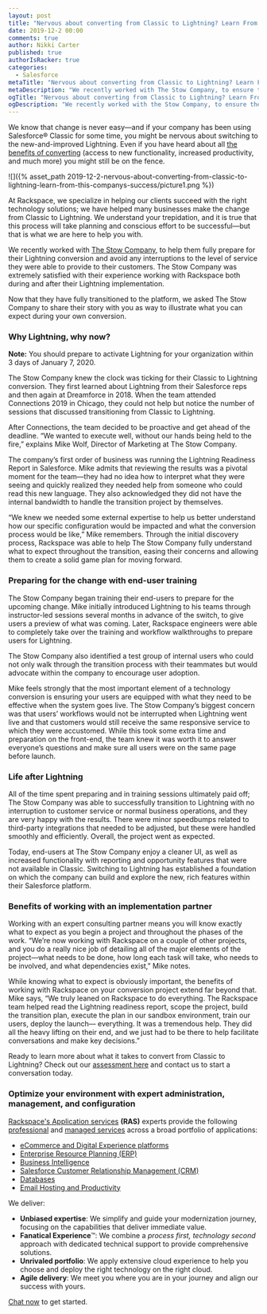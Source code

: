 ```yaml
---
layout: post
title: "Nervous about converting from Classic to Lightning? Learn From this company’s success"
date: 2019-12-2 00:00
comments: true
author: Nikki Carter
published: true
authorIsRacker: true
categories:
  - Salesforce
metaTitle: "Nervous about converting from Classic to Lightning? Learn From this company’s success"
metaDescription: "We recently worked with The Stow Company, to ensure they were fully prepared for their Lightning conversion and that there were no interruptions to the level of customer service they were able to provide. "
ogTitle: "Nervous about converting from Classic to Lightning? Learn From this company’s success"
ogDescription: "We recently worked with the Stow Company, to ensure they were fully prepared for their Lightning conversion and that there were no interruptions to the level of customer service they were able to provide. "
---
```


We know that change is never easy&mdash;and if your company has been using Salesforce&reg; Classic for some time, you might be nervous about switching to the new-and-improved Lightning. Even if you have heard about all [the benefits of converting](https://developer.rackspace.com/blog/five-benefits-of-moving-to-salesforce-lightning/) (access to new functionality, increased productivity, and much more) you might still be on the fence. 

<!-- more -->

![]({% asset_path 2019-12-2-nervous-about-converting-from-classic-to-lightning-learn-from-this-companys-success/picture1.png %})

At Rackspace, we specialize in helping our clients succeed with the right technology solutions; we have helped many businesses make the change from Classic to Lightning. We understand your trepidation, and it is true that this process will take planning and conscious effort to be successful&mdash;but that is what we are here to help you with. 

We recently worked with [The Stow Company](http://www.thestowcompany.com), to help them fully prepare for their Lightning conversion and avoid any interruptions to the level of service they were able to provide to their customers. The Stow Company was extremely satisfied with their experience working with Rackspace both during and after their Lightning implementation. 

Now that they have fully transitioned to the platform, we asked The Stow Company to share their story with you as way to illustrate what you can expect during your own conversion.

### Why Lightning, why now?

**Note:** You should prepare to activate Lightning for your organization within 3 days of January 7, 2020.

The Stow Company knew the clock was ticking for their Classic to Lightning conversion. They first learned about Lightning from their Salesforce reps and then again at Dreamforce in 2018. When the team attended Connections 2019 in Chicago, they could not help but notice the number of sessions that discussed transitioning from Classic to Lightning.

After Connections, the team decided to be proactive and get ahead of the deadline. “We wanted to execute well, without our hands being held to the fire,” explains Mike Wolf, Director of Marketing at The Stow Company. 

The company’s first order of business was running the Lightning Readiness Report in Salesforce. Mike admits that reviewing the results was a pivotal moment for the team&mdash;they had no idea how to interpret what they were seeing and quickly realized they needed help from someone who could read this new language. They also acknowledged they did not have the internal bandwidth to handle the transition project by themselves.

“We knew we needed some external expertise to help us better understand how our specific configuration would be impacted and what the conversion process would be like,” Mike remembers. Through the initial discovery process, Rackspace was able to help The Stow Company fully understand what to expect throughout the transition, easing their concerns and allowing them to create a solid game plan for moving forward.

### Preparing for the change with end-user training

The Stow Company began training their end-users to prepare for the upcoming change. Mike initially introduced Lightning to his teams through instructor-led sessions several months in advance of the switch, to give users a preview of what was coming. Later, Rackspace engineers were able to completely take over the training and workflow walkthroughs to prepare users for Lightning. 

The Stow Company also identified a test group of internal users who could not only walk through the transition process with their teammates but would advocate within the company to encourage user adoption. 

Mike feels strongly that the most important element of a technology conversion is ensuring your users are equipped with what they need to be effective when the system goes live. The Stow Company’s biggest concern was that users’ workflows would not be interrupted when Lightning went live and that customers would still receive the same responsive service to which they were accustomed. While this took some extra time and preparation on the front-end, the team knew it was worth it to answer everyone’s questions and make sure all users were on the same page before launch.

### Life after Lightning

All of the time spent preparing and in training sessions ultimately paid off; The Stow Company was able to successfully transition to Lightning with no interruption to customer service or normal business operations, and they are very happy with the results. There were minor speedbumps related to third-party integrations that needed to be adjusted, but these were handled smoothly and efficiently. Overall, the project went as expected. 

Today, end-users at The Stow Company enjoy a cleaner UI, as well as increased functionality with reporting and opportunity features that were not available in Classic. Switching to Lightning has established a foundation on which the company can build and explore the new, rich features within their Salesforce platform. 

### Benefits of working with an implementation partner

Working with an expert consulting partner means you will know exactly what to expect as you begin a project and throughout the phases of the work. “We’re now working with Rackspace on a couple of other projects, and you do a really nice job of detailing all of the major elements of the project&mdash;what needs to be done, how long each task will take, who needs to be involved, and what dependencies exist,” Mike notes.

While knowing what to expect is obviously important, the benefits of working with Rackspace on your conversion project extend far beyond that. Mike says, “We truly leaned on Rackspace to do everything. The Rackspace team helped read the Lightning readiness report, scope the project, build the transition plan, execute the plan in our sandbox environment, train our users, deploy the launch&mdash; everything. It was a tremendous help. They did all the heavy lifting on their end, and we just had to be there to help facilitate conversations and make key decisions.” 

Ready to learn more about what it takes to convert from Classic to Lightning? Check out our [assessment here](https://www.rackspace.com/resources/salesforce-lightning-conversion-assessment) and contact us to start a conversation today. 


### Optimize your environment with expert administration, management, and configuration

[Rackspace's Application services](https://www.rackspace.com/application-management/managed-services)
**(RAS)** experts provide the following [professional](https://www.rackspace.com/application-management/professional-services)
and
[managed services](https://www.rackspace.com/application-management/managed-services) across
a broad portfolio of applications:

- [eCommerce and Digital Experience platforms](https://www.rackspace.com/ecommerce-digital-experience)
- [Enterprise Resource Planning (ERP)](https://www.rackspace.com/erp)
- [Business Intelligence](https://www.rackspace.com/business-intelligence)
- [Salesforce Customer Relationship Management (CRM)](https://www.rackspace.com/salesforce-managed-services)
- [Databases](https://www.rackspace.com/dba-services)
- [Email Hosting and Productivity](https://www.rackspace.com/email-hosting)

We deliver:

- **Unbiased expertise**: We simplify and guide your modernization journey,
focusing on the capabilities that deliver immediate value.
- **Fanatical Experience**&trade;: We combine a *process first, technology second*
approach with dedicated technical support to provide comprehensive solutions.
- **Unrivaled portfolio**: We apply extensive cloud experience to help you
choose and deploy the right technology on the right cloud.
- **Agile delivery**: We meet you where you are in your journey and align
our success with yours.

[Chat now](https://www.rackspace.com/#chat) to get started.

